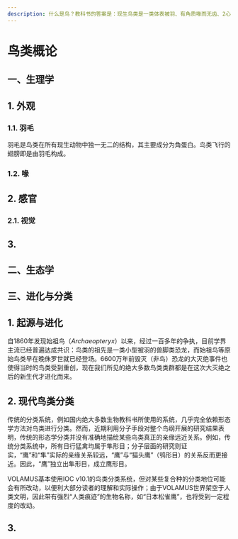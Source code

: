 ```yaml
---
description: 什么是鸟？教科书的答案是：现生鸟类是一类体表被羽、有角质喙而无齿、2心房2心室、卵生的恒温动物。
---
```


# 鸟类概论

## 一、生理学

## 1. 外观

### 1.1. 羽毛

羽毛是鸟类在所有现生动物中独一无二的结构，其主要成分为角蛋白。鸟类飞行的翅膀即是由羽毛构成。

### 1.2. 喙

## 2. 感官

### 2.1. 视觉



## 3. 

## 二、生态学

## 三、进化与分类

## 1. 起源与进化

自1860年发现始祖鸟（_Archaeopteryx_）以来，经过一百多年的争执，目前学界主流已经普遍达成共识：鸟类的祖先是一类小型被羽的兽脚类恐龙，而始祖鸟等原始鸟类早在晚侏罗世就已经登场。6600万年前毁灭（非鸟）恐龙的大灭绝事件也使得当时的鸟类受到重创，现在我们所见的绝大多数鸟类类群都是在这次大灭绝之后的新生代才进化而来。

## 2. 现代鸟类分类

传统的分类系统，例如国内绝大多数生物教科书所使用的系统，几乎完全依赖形态学方法对鸟类进行分类。然而，近期利用分子手段对整个鸟纲开展的研究结果表明，传统的形态学分类并没有准确地描绘某些鸟类真正的亲缘远近关系。例如，传统分类系统中，所有日行猛禽均属于隼形目；分子层面的研究则证实，“鹰”和“隼”实际的亲缘关系较远，“鹰”与“猫头鹰”（鸮形目）的关系反而更接近。因此，“鹰”独立出隼形目，成立鹰形目。

VOLAMUS基本使用IOC v10.1的鸟类分类系统，但对某些复合种的分类地位可能会有所改动，以便利大部分读者的理解和实际操作；由于VOLAMUS世界架空于人类文明，因此带有强烈“人类痕迹”的生物名称，如“日本松雀鹰”，也将受到一定程度的改动。

## 3. 

